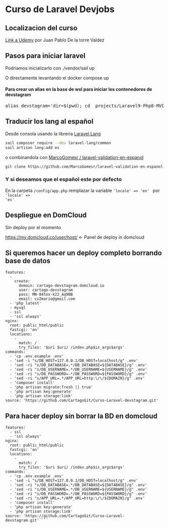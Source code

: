 # Curso de Laravel Devjobs

## Localizacion del curso

[Link a Udemy](https://www.udemy.com/course/curso-laravel-crea-aplicaciones-y-sitios-web-con-php-y-mvc)
por Juan Pablo De la torre Valdez

## Pasos para iniciar laravel

<p>Podriamos inicializarlo con ./vendor/sail up</p>
<p>O directamente levantando el docker compose up</p>
<h4>Para crear un alias en la base de wsl para iniciar los contenedores de devstagram</h4>
<pre>alias devstagram='dir=$(pwd); cd _projects/Laravel9-Php8-MVC/devstagram && [ -f sail ] && sh sail up || sh vendor/bin/sail up; cd $dir'</pre>

## Traducir los lang al español

Desde consola usando la libreria [Laravel Lang](https://github.com/Laravel-Lang/lang)

```bash
sail composer require --dev laravel-lang/common
sail artisan lang:add es
```

o combinandola con [MarcoGomesr
/
laravel-validation-en-espanol](https://github.com/MarcoGomesr/laravel-validation-en-espanol)

```bash
git clone https://github.com/MarcoGomesr/laravel-validation-en-espanol.git lang/
```

### **Y si deseamos que el español este por defecto**

En la carpeta <code>/config/app.php</code> remplazar la variable <code>'locale' => 'en'
</code> por <code>'locale' => 'es'</code>

## Despliegue en DomCloud

Sin deploy por el momento

<https://my.domcloud.co/user/host/> <- Panel de deploy in domcloud

## Si queremos hacer un deploy completo borrando base de datos

```deployment
features:
  -
    create:
      domain: cartago-devstagram.domcloud.io
      user: cartago-devstagram
      pass: MN-84tox-k22_Aq9BB
      email: cv2mario@gmail.com
  - 'php latest'
  - mysql
  - ssl
  - 'ssl always'
nginx:
  root: public_html/public
  fastcgi: 'on'
  locations:
    -
      match: /
      try_files: '$uri $uri/ /index.php$is_args$args'
commands:
  - 'cp .env.example .env'
  - 'sed -i "s/DB_HOST=127.0.0.1/DB_HOST=localhost/g" .env'
  - 'sed -ri "s/DB_DATABASE=.*/DB_DATABASE=${DATABASE}/g" .env'
  - 'sed -ri "s/DB_USERNAME=.*/DB_USERNAME=${USERNAME}/g" .env'
  - 'sed -ri "s/DB_PASSWORD=.*/DB_PASSWORD=${PASSWORD}/g" .env'
  - 'sed -ri "s/APP_URL=.*/APP_URL=http:\/\/${DOMAIN}/g" .env'
  - 'composer install'
  - 'php artisan migrate:fresh || true'
  - 'php artisan key:generate'
  - 'php artisan storage:link'
source: 'https://github.com/CartagoGit/Curso-Laravel-devstagram.git'
```

## Para hacer deploy sin borrar la BD en domcloud

`````deployment
features:
  - ssl
  - 'ssl always'
nginx:
  root: public_html/public
  fastcgi: 'on'
  locations:
    -
      match: /
      try_files: '$uri $uri/ /index.php$is_args$args'
commands:
  - 'cp .env.example .env'
  - 'sed -i "s/DB_HOST=127.0.0.1/DB_HOST=localhost/g" .env'
  - 'sed -ri "s/DB_DATABASE=.*/DB_DATABASE=${DATABASE}/g" .env'
  - 'sed -ri "s/DB_USERNAME=.*/DB_USERNAME=${USERNAME}/g" .env'
  - 'sed -ri "s/DB_PASSWORD=.*/DB_PASSWORD=${PASSWORD}/g" .env'
  - 'sed -ri "s/APP_URL=.*/APP_URL=http:\/\/${DOMAIN}/g" .env'
  - 'composer install'
  - 'php artisan key:generate'
  - 'php artisan storage:link'
source: 'https://github.com/CartagoGit/Curso-Laravel-devstagram.git'````
`````
